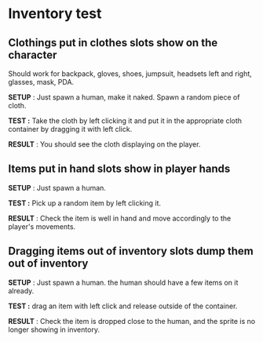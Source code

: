 # Inventory test

## Clothings put in clothes slots show on the character

Should work for backpack, gloves, shoes, jumpsuit, headsets left and right, glasses, mask, PDA.

**SETUP** : Just spawn a human, make it naked. Spawn a random piece of cloth.&#x20;

**TEST :** Take the cloth by left clicking it and put it in the appropriate cloth container by dragging it with left click.

**RESULT** : You should see the cloth displaying on the player.&#x20;



## Items put in hand slots show in player hands

**SETUP** : Just spawn a human.

**TEST :** Pick up a random item by left clicking it.

**RESULT** : Check the item is well in hand and move accordingly to the player's movements.



## Dragging items out of inventory slots dump them out of inventory

**SETUP** : Just spawn a human. the human should have a few items on it already.

**TEST :** drag an item with left click and release outside of the container.&#x20;

**RESULT** : Check the item is dropped close to the human, and the sprite is no longer showing in inventory.
